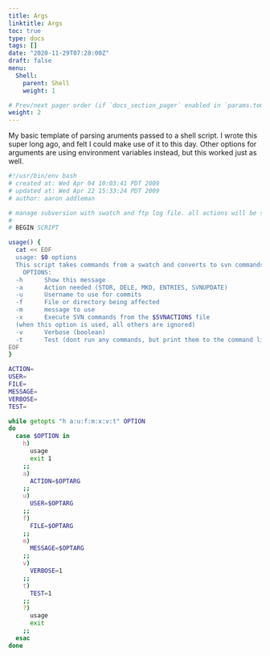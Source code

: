 ```yaml
---
title: Args
linktitle: Args
toc: true
type: docs
tags: []
date: "2020-11-29T07:28:00Z"
draft: false
menu:
  Shell:
    parent: Shell
    weight: 1

# Prev/next pager order (if `docs_section_pager` enabled in `params.toml`)
weight: 2
---
```


My basic template of parsing aruments passed to a shell script. I wrote this super long ago, and felt I could make use of it to this day. Other options for arguments are using environment variables instead, but this worked just as well.

```bash
#!/usr/bin/env bash
# created at: Wed Apr 04 10:03:41 PDT 2009
# updated at: Wed Apr 22 15:33:24 PDT 2009
# author: aaron addleman

# manage subversion with swatch and ftp log file. all actions will be sent to a file for throttling purposes to allow SVN to handle its own lock files
#
# BEGIN SCRIPT

usage() {
  cat << EOF
  usage: $0 options
  This script takes commands from a swatch and converts to svn commands for a directory under version control.
    OPTIONS:
  -h      Show this message
  -a      Action needed (STOR, DELE, MKD, ENTRIES, SVNUPDATE)
  -u      Username to use for commits
  -f      File or directory being affected
  -m      message to use
  -x      Execute SVN commands from the $SVNACTIONS file
  (when this option is used, all others are ignored)
  -v      Verbose (boolean)
  -t      Test (dont run any commands, but print them to the command line)
EOF
}

ACTION=
USER=
FILE=
MESSAGE=
VERBOSE=
TEST=

while getopts "h a:u:f:m:x:v:t" OPTION
do
  case $OPTION in
    h)
      usage
      exit 1
    ;;
    a)
      ACTION=$OPTARG
    ;;
    u)
      USER=$OPTARG
    ;;
    f)
      FILE=$OPTARG
    ;;
    m)
      MESSAGE=$OPTARG
    ;;
    v)
      VERBOSE=1
    ;;
    t)
      TEST=1
    ;;
    ?)
      usage
      exit
    ;;
  esac
done
```